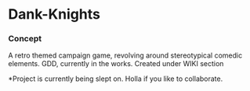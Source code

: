 # Dank-Knights
### Concept
A retro themed campaign game, revolving around stereotypical comedic elements.
GDD, currently in the works. Created under WIKI section

*Project is currently being slept on. Holla if you like to collaborate.
